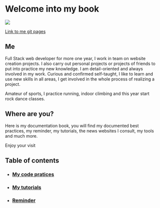 # Welcome into my book

<img src="https://fjulien.github.io/My-book/images/me.jpg">

[Link to me git pages](https://fjulien.github.io/My-book/)

## Me

Full Stack web developer for more one year, I work in team on website creation projects. I also carry out personal projects or projects of friends to put into practice my new knowledge. I am detail-oriented and always involved in my work. Curious and confirmed self-taught, I like to learn and use new skills in all areas, I get involved in the whole process of realizing a project. 

Amateur of sports, I practice running, indoor climbing and this year start rock dance classes.

## Where are you?

Here is my documentation book, you will find my documented best practices, my reminder, my tutorials, the news websites I consult, my tools and much more.

Enjoy your visit

## Table of contents

- ### [My code pratices](https://fjulien.github.io/My-book/best-pratices/index)

- ### [My tutorials](https://fjulien.github.io/My-book/my-tutorials/index)

- ### [Reminder](https://fjulien.github.io/My-book/reminder/index)

